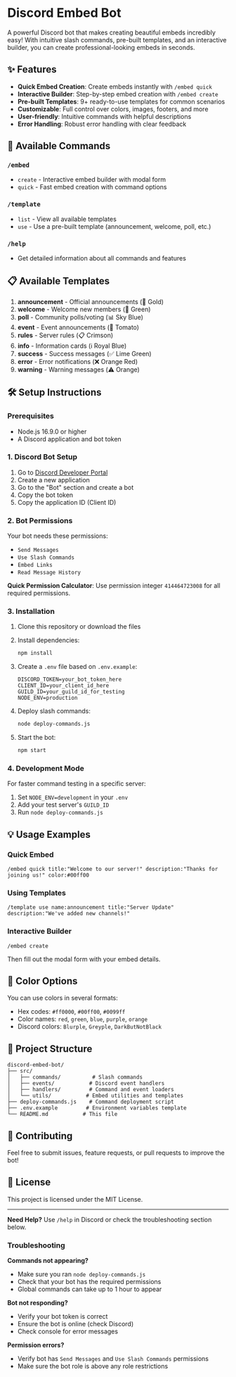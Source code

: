 # Discord Embed Bot

A powerful Discord bot that makes creating beautiful embeds incredibly easy! With intuitive slash commands, pre-built templates, and an interactive builder, you can create professional-looking embeds in seconds.

## ✨ Features

- **Quick Embed Creation**: Create embeds instantly with `/embed quick`
- **Interactive Builder**: Step-by-step embed creation with `/embed create`
- **Pre-built Templates**: 9+ ready-to-use templates for common scenarios
- **Customizable**: Full control over colors, images, footers, and more
- **User-friendly**: Intuitive commands with helpful descriptions
- **Error Handling**: Robust error handling with clear feedback

## 🚀 Available Commands

### `/embed`
- `create` - Interactive embed builder with modal form
- `quick` - Fast embed creation with command options

### `/template`
- `list` - View all available templates
- `use` - Use a pre-built template (announcement, welcome, poll, etc.)

### `/help`
- Get detailed information about all commands and features

## 📋 Available Templates

1. **announcement** - Official announcements (🔔 Gold)
2. **welcome** - Welcome new members (👋 Green)
3. **poll** - Community polls/voting (📊 Sky Blue)
4. **event** - Event announcements (🎉 Tomato)
5. **rules** - Server rules (📋 Crimson)
6. **info** - Information cards (ℹ️ Royal Blue)
7. **success** - Success messages (✅ Lime Green)
8. **error** - Error notifications (❌ Orange Red)
9. **warning** - Warning messages (⚠️ Orange)

## 🛠️ Setup Instructions

### Prerequisites
- Node.js 16.9.0 or higher
- A Discord application and bot token

### 1. Discord Bot Setup
1. Go to [Discord Developer Portal](https://discord.com/developers/applications)
2. Create a new application
3. Go to the "Bot" section and create a bot
4. Copy the bot token
5. Copy the application ID (Client ID)

### 2. Bot Permissions
Your bot needs these permissions:
- `Send Messages`
- `Use Slash Commands`
- `Embed Links`
- `Read Message History`

**Quick Permission Calculator**: Use permission integer `414464723008` for all required permissions.

### 3. Installation
1. Clone this repository or download the files
2. Install dependencies:
   ```bash
   npm install
   ```

3. Create a `.env` file based on `.env.example`:
   ```env
   DISCORD_TOKEN=your_bot_token_here
   CLIENT_ID=your_client_id_here
   GUILD_ID=your_guild_id_for_testing
   NODE_ENV=production
   ```

4. Deploy slash commands:
   ```bash
   node deploy-commands.js
   ```

5. Start the bot:
   ```bash
   npm start
   ```

### 4. Development Mode
For faster command testing in a specific server:
1. Set `NODE_ENV=development` in your `.env`
2. Add your test server's `GUILD_ID`
3. Run `node deploy-commands.js`

## 💡 Usage Examples

### Quick Embed
```
/embed quick title:"Welcome to our server!" description:"Thanks for joining us!" color:#00ff00
```

### Using Templates
```
/template use name:announcement title:"Server Update" description:"We've added new channels!"
```

### Interactive Builder
```
/embed create
```
Then fill out the modal form with your embed details.

## 🎨 Color Options

You can use colors in several formats:
- Hex codes: `#ff0000`, `#00ff00`, `#0099ff`
- Color names: `red`, `green`, `blue`, `purple`, `orange`
- Discord colors: `Blurple`, `Greyple`, `DarkButNotBlack`

## 📁 Project Structure

```
discord-embed-bot/
├── src/
│   ├── commands/          # Slash commands
│   ├── events/           # Discord event handlers
│   ├── handlers/         # Command and event loaders
│   └── utils/           # Embed utilities and templates
├── deploy-commands.js    # Command deployment script
├── .env.example         # Environment variables template
└── README.md           # This file
```

## 🤝 Contributing

Feel free to submit issues, feature requests, or pull requests to improve the bot!

## 📄 License

This project is licensed under the MIT License.

---

**Need Help?** Use `/help` in Discord or check the troubleshooting section below.

### Troubleshooting

**Commands not appearing?**
- Make sure you ran `node deploy-commands.js`
- Check that your bot has the required permissions
- Global commands can take up to 1 hour to appear

**Bot not responding?**
- Verify your bot token is correct
- Ensure the bot is online (check Discord)
- Check console for error messages

**Permission errors?**
- Verify bot has `Send Messages` and `Use Slash Commands` permissions
- Make sure the bot role is above any role restrictions